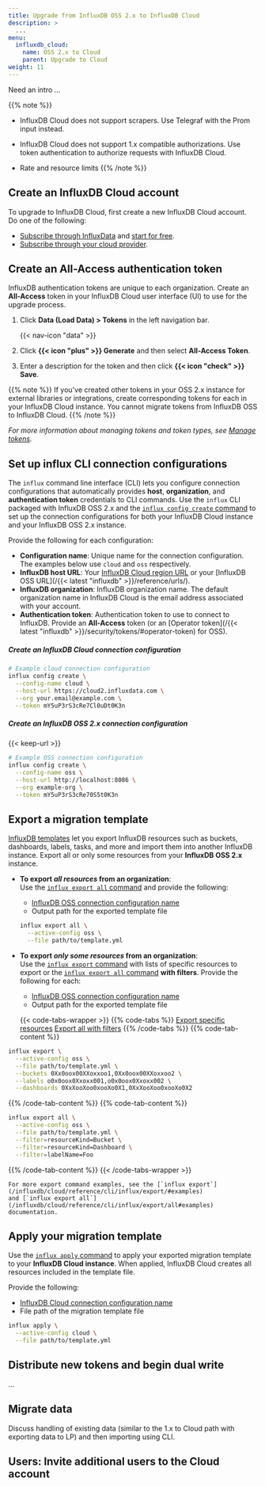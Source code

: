 ```yaml
---
title: Upgrade from InfluxDB OSS 2.x to InfluxDB Cloud
description: >
  ...
menu:
  influxdb_cloud:
    name: OSS 2.x to Cloud
    parent: Upgrade to Cloud
weight: 11
---
```


Need an intro ...

{{% note %}}
- InfluxDB Cloud does not support scrapers.
  Use Telegraf with the Prom input instead.

- InfluxDB Cloud does not support 1.x compatible authorizations.
  Use token authentication to authorize requests with InfluxDB Cloud.

- Rate and resource limits
{{% /note %}}

## Create an InfluxDB Cloud account
To upgrade to InfluxDB Cloud, first create a new InfluxDB Cloud account.
Do one of the following:

- [Subscribe through InfluxData](/influxdb/cloud/get-started/#subscribe-through-influxdata) and
  [start for free](/influxdb/cloud/get-started/#start-for-free).
- [Subscribe through your cloud provider](/influxdb/cloud/get-started/#subscribe-through-a-cloud-provider).

## Create an All-Access authentication token
InfluxDB authentication tokens are unique to each organization.
Create an **All-Access** token in your InfluxDB Cloud user interface (UI) to use
for the upgrade process.

1. Click **Data (Load Data) > Tokens** in the left navigation bar.

    {{< nav-icon "data" >}}
2. Click **{{< icon "plus" >}} Generate** and then select **All-Access Token**.
3. Enter a description for the token and then click **{{< icon "check" >}} Save**.

{{% note %}}
If you've created other tokens in your OSS 2.x instance for external libraries or
integrations, create corresponding tokens for each in your InfluxDB Cloud instance.
You cannot migrate tokens from InfluxDB OSS to InfluxDB Cloud.
{{% /note %}}

_For more information about managing tokens and token types, see [Manage tokens](/influxdb/cloud/security/tokens/)._

## Set up influx CLI connection configurations
The `influx` command line interface (CLI) lets you configure connection configurations
that automatically provides **host**, **organization**, and **authentication token**
credentials to CLI commands.
Use the `influx` CLI packaged with InfluxDB OSS 2.x and the
[`influx config create` command](/influxdb/cloud/reference/cli/influx/config/create/)
to set up the connection configurations for both your InfluxDB Cloud instance and
your InfluxDB OSS 2.x instance.

Provide the following for each configuration:

- **Configuration name**:
  Unique name for the connection configuration.
  The examples below use `cloud` and `oss` respectively.
- **InfluxDB host URL**:
  Your [InfluxDB Cloud region URL](/influxdb/cloud/reference/regions/) or your
  [InfluxDB OSS URL](/{{< latest "influxdb" >}}/reference/urls/).
- **InfluxDB organization**:
  InfluxDB organization name.
  The default organization name in InfluxDB Cloud is the email address associated with your account.
- **Authentication token**: Authentication token to use to connect to InfluxDB.
  Provide an **All-Access** token (or an [Operator token](/{{< latest "influxdb" >}}/security/tokens/#operator-token) for OSS).


##### Create an InfluxDB Cloud connection configuration
```sh
# Example cloud connection configuration
influx config create \
  --config-name cloud \
  --host-url https://cloud2.influxdata.com \
  --org your.email@example.com \
  --token mY5uP3rS3cRe7Cl0uDt0K3n
```

##### Create an InfluxDB OSS 2.x connection configuration
{{< keep-url >}}
```sh
# Example OSS connection configuration
influx config create \
  --config-name oss \
  --host-url http://localhost:8086 \
  --org example-org \
  --token mY5uP3rS3cRe70S5t0K3n
```

## Export a migration template
[InfluxDB templates](/influxdb/cloud/influxdb-templates/) let you export InfluxDB
resources such as buckets, dashboards, labels, tasks, and more and import them
into another InfluxDB instance. Export all or only some resources from your **InfluxDB OSS 2.x** instance.

- **To export _all resources_ from an organization**:  
  Use the [`influx export all` command](/influxdb/cloud/reference/cli/influx/export/all)
  and provide the following:

    - [InfluxDB OSS connection configuration name](#set-up-influx-cli-connection-configurations)
    - Output path for the exported template file

    ```sh
    influx export all \
      --active-config oss \
      --file path/to/template.yml
    ```

- **To export _only some resources_ from an organization**:  
  Use the [`influx export` command](/influxdb/cloud/reference/cli/influx/export/)
  with lists of specific resources to export or the [`influx export all` command](/influxdb/cloud/reference/cli/influx/export/all)
  **with filters**. Provide the following for each:

    - [InfluxDB OSS connection configuration name](#set-up-influx-cli-connection-configurations)
    - Output path for the exported template file

    {{< code-tabs-wrapper >}}
{{% code-tabs %}}
[Export specific resources](#)
[Export all with filters](#)
{{% /code-tabs %}}
{{% code-tab-content %}}
```sh
influx export \
  --active-config oss \
  --file path/to/template.yml \
  --buckets 0Xx0oox00XXoxxoo1,0Xx0oox00XXoxxoo2 \
  --labels o0x0oox0Xxoxx001,o0x0oox0Xxoxx002 \
  --dashboards 0XxXooXoo0xooXo0X1,0XxXooXoo0xooXo0X2
```
{{% /code-tab-content %}}
{{% code-tab-content %}}
```sh
influx export all \
  --active-config oss \
  --file path/to/template.yml \
  --filter=resourceKind=Bucket \
  --filter=resourceKind=Dashboard \
  --filter=labelName=Foo
```
{{% /code-tab-content %}}
    {{< /code-tabs-wrapper >}}

    For more export command examples, see the [`influx export`](/influxdb/cloud/reference/cli/influx/export/#examples)
    and [`influx export all`](/influxdb/cloud/reference/cli/influx/export/all#examples) documentation.

## Apply your migration template
Use the [`influx apply` command](/influxdb/cloud/reference/cli/influx/apply/) to
apply your exported migration template to your **InfluxDB Cloud instance**.
When applied, InfluxDB Cloud creates all resources included in the template file.

Provide the following:

- [InfluxDB Cloud connection configuration name](#set-up-influx-cli-connection-configurations)
- File path of the migration template file

```sh
influx apply \
  --active-config cloud \
  --file path/to/template.yml
```

## Distribute new tokens and begin dual write
...

## Migrate data
Discuss handling of existing data (similar to the 1.x to Cloud path with exporting data to LP) and then importing using CLI.

## Users: Invite additional users to the Cloud account
